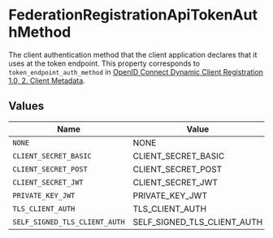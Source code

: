 # FederationRegistrationApiTokenAuthMethod

The client authentication method that the client application declares that it uses at the token
endpoint. This property corresponds to `token_endpoint_auth_method` in [OpenID Connect Dynamic
Client Registration 1.0, 2. Client Metadata](https://openid.net/specs/openid-connect-registration-1_0.html#ClientMetadata).



## Values

| Name                          | Value                         |
| ----------------------------- | ----------------------------- |
| `NONE`                        | NONE                          |
| `CLIENT_SECRET_BASIC`         | CLIENT_SECRET_BASIC           |
| `CLIENT_SECRET_POST`          | CLIENT_SECRET_POST            |
| `CLIENT_SECRET_JWT`           | CLIENT_SECRET_JWT             |
| `PRIVATE_KEY_JWT`             | PRIVATE_KEY_JWT               |
| `TLS_CLIENT_AUTH`             | TLS_CLIENT_AUTH               |
| `SELF_SIGNED_TLS_CLIENT_AUTH` | SELF_SIGNED_TLS_CLIENT_AUTH   |